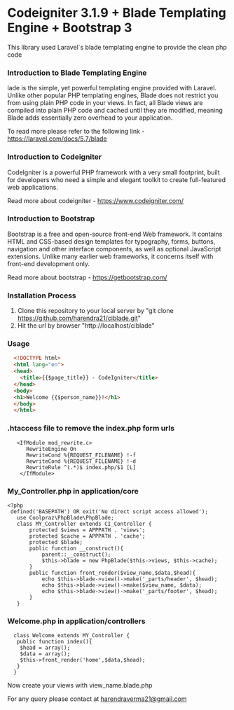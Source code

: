  # Codeigniter 3.1.9 + Blade Templating Engine + Bootstrap 3

This library used Laravel`s blade templating engine to provide the clean php code

### Introduction to Blade Templating Engine

lade is the simple, yet powerful templating engine provided with Laravel. Unlike other popular PHP templating engines, Blade does not restrict you from using plain PHP code in your views. In fact, all Blade views are compiled into plain PHP code and cached until they are modified, meaning Blade adds essentially zero overhead to your application.

To read more please refer to the following link - https://laravel.com/docs/5.7/blade

### Introduction to Codeigniter

CodeIgniter is a powerful PHP framework with a very small footprint, built for developers who need a simple and elegant toolkit to create full-featured web applications.

Read more about codeigniter - https://www.codeigniter.com/

### Introduction to Bootstrap

Bootstrap is a free and open-source front-end Web framework. It contains HTML and CSS-based design templates for typography, forms, buttons, navigation and other interface components, as well as optional JavaScript extensions. Unlike many earlier web frameworks, it concerns itself with front-end development only.

Read more about bootstrap - https://getbootstrap.com/

### Installation Process

 1. Clone this repository to your local server by "git clone https://github.com/harendra21/ciblade.git"
 2. Hit the url by browser "http://localhost/ciblade"
 
 ### Usage

  ```html
    <!DOCTYPE html>
    <html lang="en">
    <head>
      <title>{{$page_title}} - CodeIgniter</title>	
    </head>
    <body>
    <h1>Welcome {{$person_name}}!</h1>
    </body>
    </html>
```

### .htaccess file to remove the index.php form urls
 ``` 
    <IfModule mod_rewrite.c>
       RewriteEngine On
       RewriteCond %{REQUEST_FILENAME} !-f
       RewriteCond %{REQUEST_FILENAME} !-d
       RewriteRule ^(.*)$ index.php/$1 [L]
     </IfModule>
```
### My_Controller.php in application/core
 ```
 <?php
  defined('BASEPATH') OR exit('No direct script access allowed');
    use Coolpraz\PhpBlade\PhpBlade;
    class MY_Controller extends CI_Controller {
        protected $views = APPPATH . 'views';
        protected $cache = APPPATH . 'cache';
        protected $blade;
        public function __construct(){
            parent::__construct();
            $this->blade = new PhpBlade($this->views, $this->cache);
        }
        public function front_render($view_name,$data,$head){
            echo $this->blade->view()->make('_parts/header', $head);
            echo $this->blade->view()->make($view_name, $data);
            echo $this->blade->view()->make('_parts/footer', $head);
        }
    }
```
### Welcome.php in application/controllers
```
  class Welcome extends MY_Controller {
   public function index(){
    $head = array();
    $data = array();
    $this->front_render('home',$data,$head);
   }
  }
```
Now create your views with view_name.blade.php

For any query please contact at harendraverma21@gmail.com
